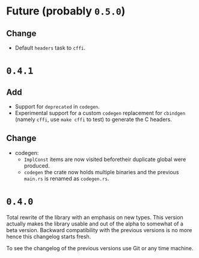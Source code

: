 # Future (probably `0.5.0`)

## Change

- Default `headers` task to `cffi`.

# `0.4.1`

## Add

- Support for `deprecated` in `codegen`.
- Experimental support for a custom `codegen` replacement for `cbindgen` (namely
  `cffi`, use `make cffi` to test) to generate the C headers.

## Change

- codegen:
  - `ImplConst` items are now visited beforetheir duplicate global were
    produced.
  - `codegen` the crate now holds multiple binaries and the previous `main.rs`
    is renamed as `codegen.rs`.

# `0.4.0`

Total rewrite of the library with an emphasis on new types. This version
actually makes the library usable and out of the alpha to somewhat of a beta
version. Backward compatibility with the previous versions is no more hence this
changelog starts fresh.

To see the changelog of the previous versions use Git or any time machine.
